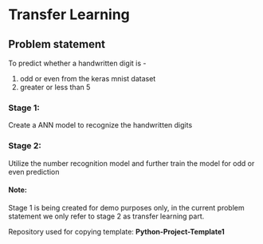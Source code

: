 # Transfer Learning

## Problem statement
To predict whether a handwritten digit is -
   1. odd or even from the keras mnist dataset
   2. greater or less than 5

### Stage 1:
Create a ANN model to recognize the handwritten digits

### Stage 2:
Utilize the number recognition model and further train the model for odd or even prediction


#### Note:
Stage 1 is being created for demo purposes only, in the current problem statement we only refer to stage 2 as transfer learning part.


Repository used for copying template:  <b> Python-Project-Template1 </b>